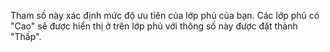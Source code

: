Tham số này xác định mức độ ưu tiên của lớp phủ của bạn. Các lớp phủ có "Cao" sẽ được hiển thị ở trên
lớp phủ với thông số này được đặt thành "Thấp".